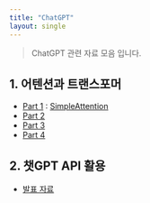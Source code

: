 ```yaml
---
title: "ChatGPT"
layout: single
---
```


> ChatGPT 관련 자료 모음 입니다.

## 1. 어텐션과 트랜스포머
* [Part 1][1] : [SimpleAttention][1-1]
* [Part 2][2]
* [Part 3][3]
* [Part 4][4]
## 2. 챗GPT API 활용
* [발표 자료][5]

[1]: https://youtu.be/Wp4hRuwiN3I
[1-1]: https://colab.research.google.com/drive/1yHXD_dkjsSSaRVCebTB5TNdeNFzIx-UO
[2]: https://youtu.be/x0mwvV1R4oQ
[3]: https://youtu.be/41KcONN3ok0
[4]: https://youtu.be/4xF7D5Bo53c
[5]: https://drive.google.com/file/d/10rE5PyVOMho6o7Ji9fPVy8ZahdzQPSlM/view

